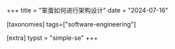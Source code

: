 +++
title = "笨蛋如何进行架构设计"
date = "2024-07-16"

[taxonomies]
tags=["software-engineering"]

[extra]
typst = "simple-se"
+++
